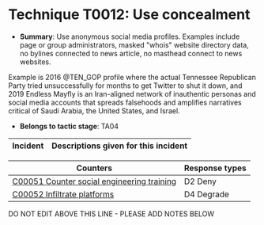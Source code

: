 # Technique T0012: Use concealment

* **Summary**: Use anonymous social media profiles. Examples include page or group administrators, masked "whois" website directory data, no bylines connected to news article, no masthead connect to news websites. 

Example is 2016 @TEN_GOP profile where the actual Tennessee Republican Party tried unsuccessfully for months to get Twitter to shut it down, and 2019 Endless Mayfly is an Iran-aligned network of inauthentic personas and social media accounts that spreads falsehoods and amplifies narratives critical of Saudi Arabia, the United States, and Israel.

* **Belongs to tactic stage**: TA04


| Incident | Descriptions given for this incident |
| -------- | -------------------- |



| Counters | Response types |
| -------- | -------------- |
| [C00051 Counter social engineering training](../counters/C00051.md) | D2 Deny |
| [C00052 Infiltrate platforms](../counters/C00052.md) | D4 Degrade |


DO NOT EDIT ABOVE THIS LINE - PLEASE ADD NOTES BELOW